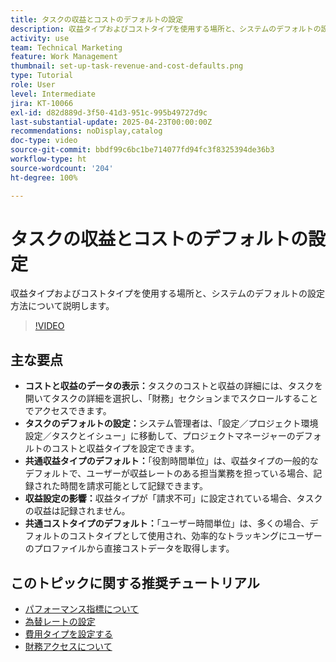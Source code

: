 ```yaml
---
title: タスクの収益とコストのデフォルトの設定
description: 収益タイプおよびコストタイプを使用する場所と、システムのデフォルトの設定方法について説明します。
activity: use
team: Technical Marketing
feature: Work Management
thumbnail: set-up-task-revenue-and-cost-defaults.png
type: Tutorial
role: User
level: Intermediate
jira: KT-10066
exl-id: d82d889d-3f50-41d3-951c-995b49727d9c
last-substantial-update: 2025-04-23T00:00:00Z
recommendations: noDisplay,catalog
doc-type: video
source-git-commit: bbdf99c6bc1be714077fd94fc3f8325394de36b3
workflow-type: ht
source-wordcount: '204'
ht-degree: 100%

---
```



# タスクの収益とコストのデフォルトの設定

収益タイプおよびコストタイプを使用する場所と、システムのデフォルトの設定方法について説明します。

>[!VIDEO](https://video.tv.adobe.com/v/3457685/?quality=12&learn=on&enablevpops=1)

## 主な要点

* **コストと収益のデータの表示：**&#x200B;タスクのコストと収益の詳細には、タスクを開いてタスクの詳細を選択し、「財務」セクションまでスクロールすることでアクセスできます。
* **タスクのデフォルトの設定：**&#x200B;システム管理者は、「設定／プロジェクト環境設定／タスクとイシュー」に移動して、プロジェクトマネージャーのデフォルトのコストと収益タイプを設定できます。
* **共通収益タイプのデフォルト：**「役割時間単位」は、収益タイプの一般的なデフォルトで、ユーザーが収益レートのある担当業務を担っている場合、記録された時間を請求可能として記録できます。
* **収益設定の影響：**&#x200B;収益タイプが「請求不可」に設定されている場合、タスクの収益は記録されません。
* **共通コストタイプのデフォルト：**「ユーザー時間単位」は、多くの場合、デフォルトのコストタイプとして使用され、効率的なトラッキングにユーザーのプロファイルから直接コストデータを取得します。


## このトピックに関する推奨チュートリアル

* [パフォーマンス指標について](/help/manage-work/project-finances/understand-performance-metrics.md)
* [為替レートの設定](/help/manage-work/project-finances/set-up-exchange-rates.md)
* [費用タイプを設定する](/help/manage-work/project-finances/set-up-expense-types.md)
* [財務アクセスについて](/help/manage-work/project-finances/understand-financial-access.md)

